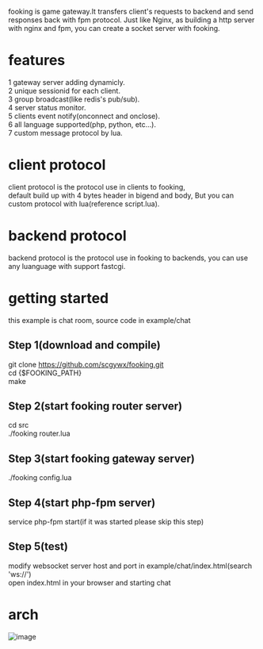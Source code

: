 fooking is game gateway.It transfers client's requests to backend and send responses back with fpm protocol.
Just like Nginx, as building a http server with nginx and fpm, you can create a socket server with fooking.    

# features
1 gateway server adding dynamicly.   
2 unique sessionid for each client.   
3 group broadcast(like redis's pub/sub).   
4 server status monitor.   
5 clients event notify(onconnect and onclose).   
6 all language supported(php, python, etc...).   
7 custom message protocol by lua.   

# client protocol
client protocol is the protocol use in clients to fooking,   
default build up with 4 bytes header in bigend and body, But you can custom protocol with lua(reference script.lua).  

# backend protocol
backend protocol is the protocol use in fooking to backends, you can use any luanguage with support fastcgi.

# getting started
this example is chat room, source code in example/chat   
## Step 1(download and compile)   
   git clone https://github.com/scgywx/fooking.git   
   cd {$FOOKING_PATH}   
   make   
## Step 2(start fooking router server)   
   cd src   
   ./fooking router.lua   
## Step 3(start fooking gateway server)   
   ./fooking config.lua   
## Step 4(start php-fpm server)
   service php-fpm start(if it was started please skip this step)
## Step 5(test)
   modify websocket server host and port in example/chat/index.html(search 'ws://')   
   open index.html in your browser and starting chat   

# arch
![image](http://static.oschina.net/uploads/space/2014/1209/222447_G7Ft_140911.jpg)
